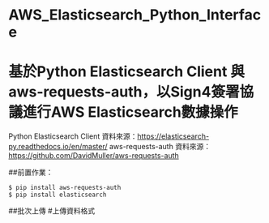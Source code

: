 # AWS_Elasticsearch_Python_Interface

# 基於Python Elasticsearch Client 與 aws-requests-auth，以Sign4簽署協議進行AWS Elasticsearch數據操作

Python Elasticsearch Client 資料來源：https://elasticsearch-py.readthedocs.io/en/master/ 
aws-requests-auth 資料來源：https://github.com/DavidMuller/aws-requests-auth 

##前置作業：
```text
$ pip install aws-requests-auth
$ pip install elasticsearch
```

##批次上傳
#上傳資料格式


